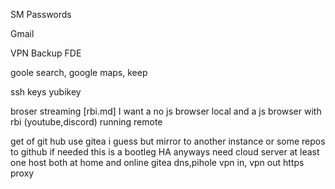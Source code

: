 SM
Passwords

Gmail

VPN
Backup
FDE


goole search, google maps,
keep

ssh keys
yubikey

broser streaming [rbi.md]
I want a no js browser local 
and a  js browser with rbi (youtube,discord) running remote


get of git hub
use gitea i guess but mirror to another instance or some repos to github if needed
this is a bootleg HA anyways
need cloud server at least one
host both at home and online
gitea
dns,pihole
vpn in, vpn out
https proxy
